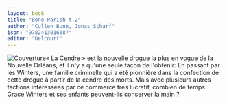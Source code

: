 ```yaml
---
layout: book
title: "Bone Parish t.2"
author: "Cullen Bunn, Jonas Scharf"
isbn: "9782413016687"
editor: "Delcourt"
---
```

![Couverture](/img/9782413016687.jpg)« La Cendre » est la nouvelle drogue la plus en vogue de la Nouvelle Orléans, et il n'y a qu'une seule façon de l'obtenir:
En passant par les Winters, une famille criminelle qui a été pionnière dans la confection de cette drogue à partir de la cendre des morts. Mais avec plusieurs autres factions intéressées par ce commerce très lucratif, combien de temps Grace Winters et ses enfants peuvent-ils conserver la main ?
